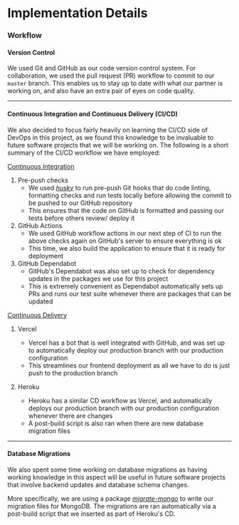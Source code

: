 # Implementation Details

### Workflow
#### Version Control
We used Git and GitHub as our code version control system. For collaboration, we used the pull request (PR) workflow to commit to
our `master` branch. This enables us to stay up to date with what our partner is working on, and also have an extra pair of eyes
on code quality.

<hr/>

#### Continuous Integration and Continuous Delivery (CI/CD)
We also decided to focus fairly heavily on learning the CI/CD side of DevOps in this project, as we found this knowledge to be
invaluable to future software projects that we will be working on. The following is a short summary of the CI/CD workflow we
have employed:

<u>Continuous Integration</u>

1. Pre-push checks
    - We used [*husky*](https://www.npmjs.com/package/husky) to run pre-push Git hooks that do code linting, formatting checks and run tests
      locally before allowing the commit to be pushed to our GitHub repository
    - This ensures that the code on GitHub is formatted and passing our tests before others review/ deploy it
1. GitHub Actions
    - We used GitHub workflow actions in our next step of CI to run the above checks again on GitHub's server to ensure everything is ok
    - This time, we also build the application to ensure that it is ready for deployment
1. GitHub Dependabot
    - GitHub's Dependabot was also set up to check for dependency updates in the packages we use for this project
    - This is extremely convenient as Dependabot automatically sets up PRs and runs our test suite whenever there are packages that can be
      updated

<u>Continuous Delivery</u>

1. Vercel
    - Vercel has a bot that is well integrated with GitHub, and was set up to automatically deploy our production branch with our production
      configuration
    - This streamlines our frontend deployment as all we have to do is just push to the production branch

1. Heroku
    - Heroku has a similar CD workflow as Vercel, and automatically deploys our production branch with our production configuration whenever
      there are changes
    - A post-build script is also ran when there are new database migration files

<hr/>

#### Database Migrations
We also spent some time working on database migrations as having working knowledge in this aspect will be useful in future software projects
that involve backend updates and database schema changes.

More specifically, we are using a package [*migrate-mongo*](https://www.npmjs.com/package/migrate-mongo) to write our migration files for
MongoDB. The migrations are ran automatically via a post-build script that we inserted as part of Heroku's CD.